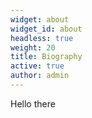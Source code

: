 ```yaml
---
widget: about
widget_id: about
headless: true
weight: 20
title: Biography
active: true
author: admin
---
```

Hello there